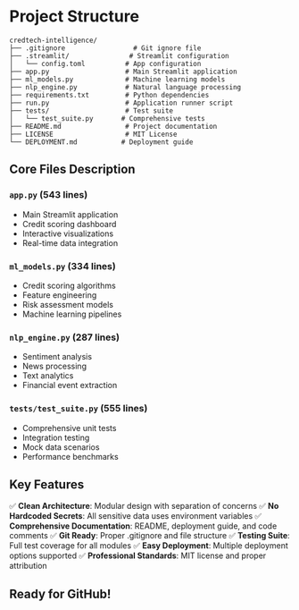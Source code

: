 # Project Structure

```
credtech-intelligence/
├── .gitignore                 # Git ignore file
├── .streamlit/               # Streamlit configuration
│   └── config.toml          # App configuration
├── app.py                   # Main Streamlit application
├── ml_models.py             # Machine learning models
├── nlp_engine.py            # Natural language processing
├── requirements.txt         # Python dependencies
├── run.py                   # Application runner script
├── tests/                   # Test suite
│   └── test_suite.py       # Comprehensive tests
├── README.md                # Project documentation
├── LICENSE                  # MIT License
└── DEPLOYMENT.md           # Deployment guide
```

## Core Files Description

### `app.py` (543 lines)

- Main Streamlit application
- Credit scoring dashboard
- Interactive visualizations
- Real-time data integration

### `ml_models.py` (334 lines)

- Credit scoring algorithms
- Feature engineering
- Risk assessment models
- Machine learning pipelines

### `nlp_engine.py` (287 lines)

- Sentiment analysis
- News processing
- Text analytics
- Financial event extraction

### `tests/test_suite.py` (555 lines)

- Comprehensive unit tests
- Integration testing
- Mock data scenarios
- Performance benchmarks

## Key Features

✅ **Clean Architecture**: Modular design with separation of concerns
✅ **No Hardcoded Secrets**: All sensitive data uses environment variables
✅ **Comprehensive Documentation**: README, deployment guide, and code comments
✅ **Git Ready**: Proper .gitignore and file structure
✅ **Testing Suite**: Full test coverage for all modules
✅ **Easy Deployment**: Multiple deployment options supported
✅ **Professional Standards**: MIT license and proper attribution

## Ready for GitHub!
